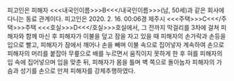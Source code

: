 피고인은 피해자 <<<내국인이름>>>B<<</내국인이름>>>(남, 50세)과 같은 회사에 다니는 동료 관계이다.
피고인은 2020. 2. 16. 00:06경 제주시 <<<주택>>>C<<</주택>>>주택 <<<호실>>>D<<</호실>>>호실에서, 그 전까지 막걸리를 3차에 걸쳐 피해자와 함께 마신 후 피해자가 이불을 덮고 잠을 자고 있을 때 피해자의 손가락과 손등을 입으로 빨고, 피해자가 잠에서 깨어나 손을 빼며 이불 속으로 집어넣자 계속하여 손으로 피해자의 머리를 붙잡아 무릎으로 배를 누르면서 움직이지 못하게 한 후 혀를 피해자의 입 속에 집어넣으며 입을 맞춘 뒤, 피해자가 몸을 틀며 벽 쪽으로 돌아눕자 피해자의 가슴과 성기를 손으로 만져 피해자를 강제추행하였다.